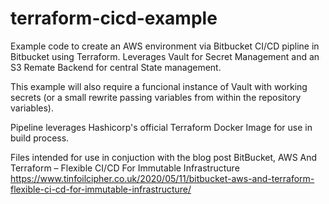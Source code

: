 # terraform-cicd-example

Example code to create an AWS environment via Bitbucket CI/CD pipline in Bitbucket using Terraform. Leverages Vault for Secret Management and an S3 Remate Backend for central State management.

This example will also require a funcional instance of Vault with working secrets (or a small rewrite passing variables from within the repository variables).

Pipeline leverages Hashicorp's official Terraform Docker Image for use in build process.

Files intended for use in conjuction with the blog post BitBucket, AWS And Terraform – Flexible CI/CD For Immutable Infrastructure https://www.tinfoilcipher.co.uk/2020/05/11/bitbucket-aws-and-terraform-flexible-ci-cd-for-immutable-infrastructure/
